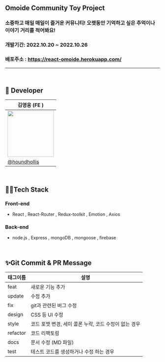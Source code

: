 ## Omoide Community Toy Project

### 소중하고 매일 매일이 즐거운 커뮤니티! 오랫동안 기억하고 싶은 추억이나 이야기 거리를 적어봐요!


### 개발기간: 2022.10.20 ~ 2022.10.26

### 배포주소 : https://react-omoide.herokuapp.com/

--- 

<br>

## 👨‍ Developer
|김영웅 (FE      )|
|----------------|
|<img src='https://user-images.githubusercontent.com/103996469/192595845-36d99b8c-ec46-41ff-98f7-aef452181093.png' width='150'/>|                  
|[@houndhollis](https://github.com/houndhollis) |


<br>

## 👩‍💻Tech Stack

### **Front-end**

- React , React-Router , Redux-toolkit , Emotion , Axios 

### **Back-end**

- node.js , Express , mongoDB , mongoose , firebase 

<br>


## ✨Git Commit & PR Message

| 태그이름 | 설명                                                  |
| -------- | ----------------------------------------------------- |
| feat     | 새로운 기능 추가                                      |
| update     | 수정 추가                                      |
| fix      | git과 관련된 버그 수정                                             |
| design   | CSS 등 UI 수정                                 |
| style    | 코드 포맷 변경, 세미 콜론 누락, 코드 수정이 없는 경우 |
| refactor | 코드 리팩토링                                         |
| docs     | 문서 수정 (MD 파일)                                   |
| test     | 테스트 코드를 생성하거나 수정 하는 경우               |

